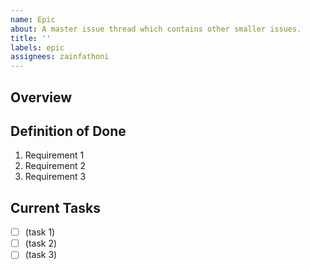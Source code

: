 ```yaml
---
name: Epic
about: A master issue thread which contains other smaller issues.
title: ''
labels: epic
assignees: zainfathoni
---
```


## Overview

<!-- Describe what this epic is all about and how the project could benefit from it. -->

## Definition of Done

<!-- List all the requirements for each issue under this epic to be considered `Done` -->

1. Requirement 1
2. Requirement 2
3. Requirement 3

## Current Tasks

<!-- List all the tasks here in markdown checkboxes. We can later spin off these into individual issue threads through the GitHub UI. -->

- [ ] (task 1)
- [ ] (task 2)
- [ ] (task 3)
